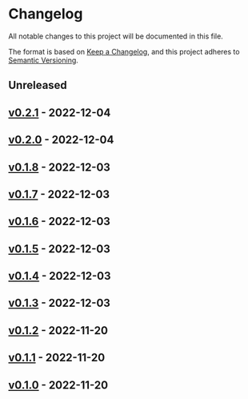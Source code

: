# Changelog

All notable changes to this project will be documented in this file.

The format is based on [Keep a Changelog](https://keepachangelog.com/en/1.0.0/),
and this project adheres to [Semantic Versioning](https://semver.org/spec/v2.0.0.html).

## Unreleased

## [v0.2.1](https://github.com/ykumards/simtorch/releases/tag/v0.2.1) - 2022-12-04

## [v0.2.0](https://github.com/ykumards/simtorch/releases/tag/v0.2.0) - 2022-12-04

## [v0.1.8](https://github.com/ykumards/simtorch/releases/tag/v0.1.8) - 2022-12-03

## [v0.1.7](https://github.com/ykumards/simtorch/releases/tag/v0.1.7) - 2022-12-03

## [v0.1.6](https://github.com/ykumards/simtorch/releases/tag/v0.1.6) - 2022-12-03

## [v0.1.5](https://github.com/ykumards/simtorch/releases/tag/v0.1.5) - 2022-12-03

## [v0.1.4](https://github.com/ykumards/simtorch/releases/tag/v0.1.4) - 2022-12-03

## [v0.1.3](https://github.com/ykumards/simtorch/releases/tag/v0.1.3) - 2022-12-03

## [v0.1.2](https://github.com/ykumards/simtorch/releases/tag/v0.1.2) - 2022-11-20

## [v0.1.1](https://github.com/ykumards/simtorch/releases/tag/v0.1.1) - 2022-11-20

## [v0.1.0](https://github.com/ykumards/simtorch/releases/tag/v0.1.0) - 2022-11-20
